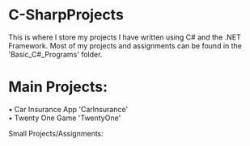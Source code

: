 # C-SharpProjects
 This is where I store my projects I have written using C# and the .NET Framework. Most of my projects and assignments can be found in the 'Basic_C#_Programs' folder.

# Main Projects:
• Car Insurance App 'CarInsurance'  
• Twenty One Game 'TwentyOne'


Small Projects/Assignments:

